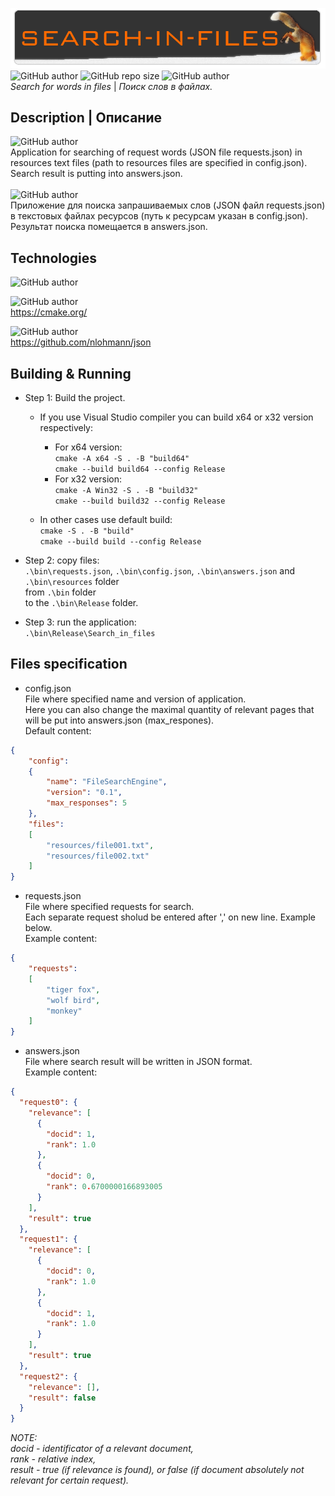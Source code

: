 ![# Search-in-files](search-in-files.png)<br>
![GitHub author](https://img.shields.io/badge/made_by-OldScripter-009919)
![GitHub repo size](https://img.shields.io/github/repo-size/OldScripter/Search-in-files)
![GitHub author](https://img.shields.io/badge/made_on-C++-red)
<br><i> Search for words in files</i> | <i> Поиск слов в файлах.</i>

## Description | Описание
![GitHub author](https://img.shields.io/badge/-ENG-blue)<br>
Application for searching of request words (JSON file requests.json) in resources text files (path to resources files are specified in config.json). Search result is putting into answers.json.<br><br>
![GitHub author](https://img.shields.io/badge/-RUS-red)<br>
Приложение для поиска запрашиваемых слов (JSON файл requests.json) в текстовых файлах ресурсов (путь к ресурсам указан в config.json). Результат поиска помещается в answers.json.
## Technologies
![GitHub author](https://img.shields.io/badge/C++-14-005199?style=for-the-badge)<br>

![GitHub author](https://img.shields.io/badge/CMake-3.22-005199?style=for-the-badge)<br>
https://cmake.org/<br>

![GitHub author](https://img.shields.io/badge/JSON-3.10.5-orange?style=for-the-badge)<br>
https://github.com/nlohmann/json<br>

## Building & Running
* Step 1: Build the project.<br>
  * If you use Visual Studio compiler you can build x64 or x32 version respectively:<br>
    * For x64 version:<br>
`cmake -A x64 -S . -B "build64"`<br>
`cmake --build build64 --config Release`<br>
    * For x32 version:<br>
`cmake -A Win32 -S . -B "build32"`<br>
`cmake --build build32 --config Release`<br>

  * In other cases use default build:<br>
`cmake -S . -B "build"`<br>
`cmake --build build --config Release`<br>

* Step 2: copy files:<br>
`.\bin\requests.json`, `.\bin\config.json`, `.\bin\answers.json` and `.\bin\resources` folder<br>
from `.\bin` folder <br>
to the `.\bin\Release` folder.<br>

* Step 3: run the application:<br>
`.\bin\Release\Search_in_files`<br>

## Files specification
* config.json<br>
File where specified name and version of application.<br>
Here you can also change the maximal quantity of relevant pages that will be put into answers.json (max_respones).<br>
Default content:<br>
```json
{
    "config": 
    {
        "name": "FileSearchEngine",
        "version": "0.1",
        "max_responses": 5
    },
    "files": 
    [
        "resources/file001.txt",
        "resources/file002.txt"
    ]
}
```

* requests.json<br>
File where specified requests for search.<br>
Each separate request sholud be entered after ',' on new line. Example below.<br>
Example content:<br>
```json
{
    "requests":
    [
        "tiger fox",
        "wolf bird",
        "monkey"
    ]
}
```
* answers.json<br>
File where search result will be written in JSON format.<br>
Example content:<br>
```json
{
  "request0": {
    "relevance": [
      {
        "docid": 1,
        "rank": 1.0
      },
      {
        "docid": 0,
        "rank": 0.6700000166893005
      }
    ],
    "result": true
  },
  "request1": {
    "relevance": [
      {
        "docid": 0,
        "rank": 1.0
      },
      {
        "docid": 1,
        "rank": 1.0
      }
    ],
    "result": true
  },
  "request2": {
    "relevance": [],
    "result": false
  }
}
```
<i>NOTE:<br>docid - identificator of a relevant document,<br>rank - relative index,<br>result - true (if relevance is found), or false (if document absolutely not relevant for certain request).</i>
